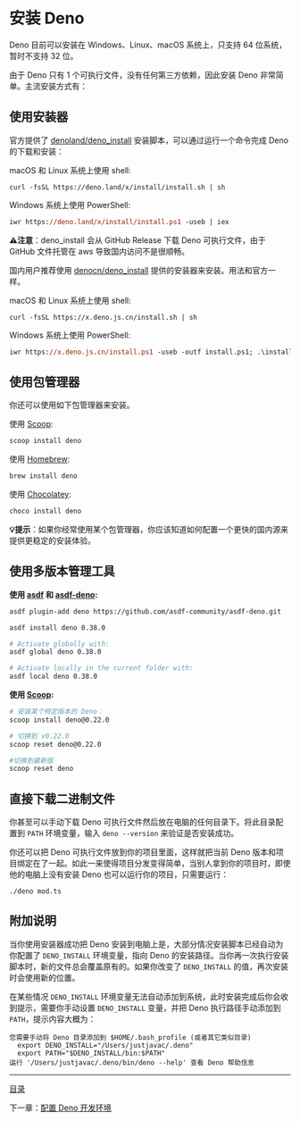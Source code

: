 # 安装 Deno

Deno 目前可以安装在 Windows、Linux、macOS 系统上，只支持 64 位系统，暂时不支持 32 位。

由于 Deno 只有 1 个可执行文件，没有任何第三方依赖，因此安装 Deno 非常简单。主流安装方式有：

## 使用安装器

官方提供了 [denoland/deno_install](https://github.com/denoland/deno_install) 安装脚本，可以通过运行一个命令完成 Deno 的下载和安装：

macOS 和 Linux 系统上使用 shell:

```shell
curl -fsSL https://deno.land/x/install/install.sh | sh
```

Windows 系统上使用 PowerShell:

```ps
iwr https://deno.land/x/install/install.ps1 -useb | iex
```

**⚠️注意**：deno_install 会从 GitHub Release 下载 Deno 可执行文件，由于 GitHub 文件托管在 aws 导致国内访问不是很顺畅。

国内用户推荐使用 [denocn/deno_install](https://github.com/denocn/deno_install) 提供的安装器来安装。用法和官方一样。

macOS 和 Linux 系统上使用 shell:

```shell
curl -fsSL https://x.deno.js.cn/install.sh | sh
```

Windows 系统上使用 PowerShell:

```ps
iwr https://x.deno.js.cn/install.ps1 -useb -outf install.ps1; .\install.ps1
```

## 使用包管理器

你还可以使用如下包管理器来安装。

使用 [Scoop](https://scoop.sh):

```powershell
scoop install deno
```

使用 [Homebrew](https://formulae.brew.sh/formula/deno):

```sh
brew install deno
```

使用 [Chocolatey](https://chocolatey.org/packages/deno):

```powershell
choco install deno
```

**💡提示**：如果你经常使用某个包管理器，你应该知道如何配置一个更快的国内源来提供更稳定的安装体验。

## 使用多版本管理工具

**使用 [asdf](https://asdf-vm.com) 和 [asdf-deno](https://github.com/asdf-community/asdf-deno):**

```sh
asdf plugin-add deno https://github.com/asdf-community/asdf-deno.git

asdf install deno 0.38.0

# Activate globally with:
asdf global deno 0.38.0

# Activate locally in the current folder with:
asdf local deno 0.38.0
```

**使用 [Scoop](https://github.com/lukesampson/scoop/wiki/Switching-Ruby-And-Python-Versions):**

```sh
# 安装某个特定版本的 Deno：
scoop install deno@0.22.0

# 切换到 v0.22.0
scoop reset deno@0.22.0

#切换到最新版
scoop reset deno
```

## 直接下载二进制文件

你甚至可以手动下载 Deno 可执行文件然后放在电脑的任何目录下。将此目录配置到 `PATH` 环境变量，输入 `deno --version` 来验证是否安装成功。

你还可以把 Deno 可执行文件放到你的项目里面，这样就把当前 Deno 版本和项目绑定在了一起。如此一来使得项目分发变得简单，当别人拿到你的项目时，即使他的电脑上没有安装 Deno 也可以运行你的项目，只需要运行：

```shell
./deno mod.ts
```

## 附加说明

当你使用安装器成功把 Deno 安装到电脑上是，大部分情况安装脚本已经自动为你配置了 `DENO_INSTALL` 环境变量，指向 Deno 的安装路径。当你再一次执行安装脚本时，新的文件总会覆盖原有的。如果你改变了 `DENO_INSTALL` 的值，再次安装时会使用新的位置。

在某些情况 `DENO_INSTALL` 环境变量无法自动添加到系统，此时安装完成后你会收到提示，需要你手动设置 `DENO_INSTALL` 变量，并把 Deno 执行路径手动添加到 `PATH`，提示内容大概为：

```plain
您需要手动将 Deno 目录添加到 $HOME/.bash_profile (或者其它类似目录)
  export DENO_INSTALL="/Users/justjavac/.deno"
  export PATH="$DENO_INSTALL/bin:$PATH"
运行 '/Users/justjavac/.deno/bin/deno --help' 查看 Deno 帮助信息
```

----

[目录](./README.md)

下一章：[配置 Deno 开发环境](./setup-environment.md)
